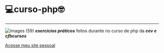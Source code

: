 # :computer:curso-php🤓 
***

![images (59)](https://user-images.githubusercontent.com/93468978/156943883-04c0b87e-b442-4950-b765-e3294e053d71.png)
_**exercicios práticos**_ feitos durante no curso de php da _**cev e cfbcursos**_

[Acesse meu site pessoal](https://ricardomassungui.github.io/site-pessoal/ )
